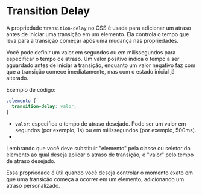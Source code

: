 # Transition Delay

A propriedade `transition-delay` no CSS é usada para adicionar um atraso antes de iniciar uma transição em um elemento. Ela controla o tempo que leva para a transição começar após uma mudança nas propriedades.

Você pode definir um valor em segundos ou em milissegundos para especificar o tempo de atraso. Um valor positivo indica o tempo a ser aguardado antes de iniciar a transição, enquanto um valor negativo faz com que a transição comece imediatamente, mas com o estado inicial já alterado.

Exemplo de código:

```css
.elemento {
  transition-delay: valor;
}
```

- `valor`: especifica o tempo de atraso desejado. Pode ser um valor em segundos (por exemplo, 1s) ou em milissegundos (por exemplo, 500ms).
- 
Lembrando que você deve substituir "elemento" pela classe ou seletor do elemento ao qual deseja aplicar o atraso de transição, e "valor" pelo tempo de atraso desejado.

Essa propriedade é útil quando você deseja controlar o momento exato em que uma transição começa a ocorrer em um elemento, adicionando um atraso personalizado.